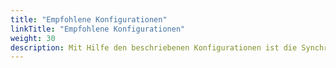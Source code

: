 ```yaml
---
title: "Empfohlene Konfigurationen"
linkTitle: "Empfohlene Konfigurationen"
weight: 30
description: Mit Hilfe den beschriebenen Konfigurationen ist die Synchronisation zwischen 3V ROOMS Add-In für Office 365 Outlook bzw. dem 3V ROOMS Wizard mit Outlook sowie die Ausgabe von Fehlermeldungen zgl. der Synchronisation möglich.
---
```

